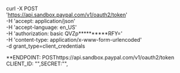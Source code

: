 curl -X POST \
  'https://api.sandbox.paypal.com/v1/oauth2/token' \
  -H 'accept: application/json' \
  -H 'accept-language: en_US' \
  -H 'authorization: basic QVZp**********RFY=' \
  -H 'content-type: application/x-www-form-urlencoded' \
  -d grant_type=client_credentials

**ENDPOINT: POSThttps://api.sandbox.paypal.com/v1/oauth2/token
CLIENT_ID: "",SECRET:"",</br>